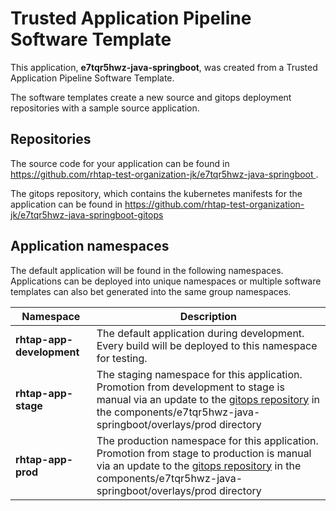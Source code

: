 # Trusted Application Pipeline Software Template

This application, **e7tqr5hwz-java-springboot**, was created from a Trusted Application Pipeline Software Template.

The software templates create a new source and gitops deployment repositories with a sample source application. 

## Repositories

The source code for your application can be found in [https://github.com/rhtap-test-organization-jk/e7tqr5hwz-java-springboot ](https://github.com/rhtap-test-organization-jk/e7tqr5hwz-java-springboot ).
 
The gitops repository, which contains the kubernetes manifests for the application can be found in 
[https://github.com/rhtap-test-organization-jk/e7tqr5hwz-java-springboot-gitops ](https://github.com/rhtap-test-organization-jk/e7tqr5hwz-java-springboot-gitops ) 

## Application namespaces 

The default application will be found in the following namespaces. Applications can be deployed into unique namespaces or multiple software templates can also bet generated into the same group namespaces.  

|  Namespace   |  Description   |  
| -------- | -------- |   
| **rhtap-app-development** | The default application during development. Every build will be deployed to this namespace for testing. | 
| **rhtap-app-stage** | The staging namespace for this application. Promotion from development to stage is manual via an update to the [gitops repository](https://github.com/rhtap-test-organization-jk/e7tqr5hwz-java-springboot-gitops ) in the components/e7tqr5hwz-java-springboot/overlays/prod directory |  
| **rhtap-app-prod** | The production namespace for this application. Promotion from stage to production is manual via an update to the [gitops repository](https://github.com/rhtap-test-organization-jk/e7tqr5hwz-java-springboot-gitops ) in the components/e7tqr5hwz-java-springboot/overlays/prod directory | 